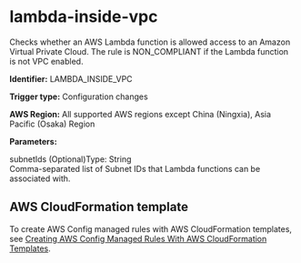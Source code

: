 # lambda\-inside\-vpc<a name="lambda-inside-vpc"></a>

Checks whether an AWS Lambda function is allowed access to an Amazon Virtual Private Cloud\. The rule is NON\_COMPLIANT if the Lambda function is not VPC enabled\. 

**Identifier:** LAMBDA\_INSIDE\_VPC

**Trigger type:** Configuration changes

**AWS Region:** All supported AWS regions except China \(Ningxia\), Asia Pacific \(Osaka\) Region

**Parameters:**

subnetIds \(Optional\)Type: String  
Comma\-separated list of Subnet IDs that Lambda functions can be associated with\.

## AWS CloudFormation template<a name="w29aac11c33c17b7d251c15"></a>

To create AWS Config managed rules with AWS CloudFormation templates, see [Creating AWS Config Managed Rules With AWS CloudFormation Templates](aws-config-managed-rules-cloudformation-templates.md)\.